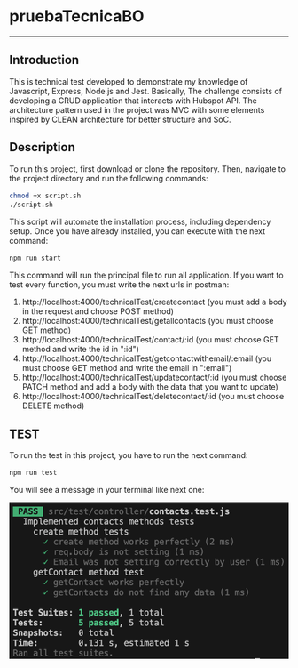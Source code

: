 # pruebaTecnicaBO
***

## Introduction 
This is technical test developed to demonstrate my knowledge of Javascript, Express, Node.js and Jest. Basically, The challenge consists of developing a CRUD application that interacts with Hubspot API. The architecture pattern used in the project was MVC with some elements inspired by CLEAN architecture for better structure and SoC.

## Description
To run this project, first download or clone the repository. Then, navigate to the project directory and run the following commands:

```bash
chmod +x script.sh
./script.sh
```

This script will automate the installation process, including dependency setup. Once you have already installed, you can execute with the next command:

```bash
npm run start
```

This command will run the principal file to run all application. If you want to test every function, you must write the next urls in postman:

1. http://localhost:4000/technicalTest/createcontact (you must add a body in the request and choose POST method)
2. http://localhost:4000/technicalTest/getallcontacts (you must choose GET method)
3. http://localhost:4000/technicalTest/contact/:id (you must choose GET method and write the id in ":id")
4. http://localhost:4000/technicalTest/getcontactwithemail/:email (you must choose GET method and write the email in ":email")
5. http://localhost:4000/technicalTest/updatecontact/:id (you must choose PATCH method and add a body with the data that you want to update)
6. http://localhost:4000/technicalTest/deletecontact/:id (you must choose DELETE method)

## TEST

To run the test in this project, you have to run the next command:

```bash
npm run test
```

You will see a message in your terminal like next one:

![terminal](./assets/1.png)
